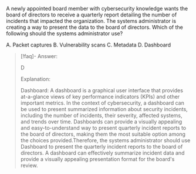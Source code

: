 
A newly appointed board member with cybersecurity knowledge wants the board of directors to receive a quarterly report detailing the number of incidents that impacted the organization. The systems administrator is creating a way to present the data to the board of directors. Which of the following should the systems administrator use? 

A. Packet captures
B. Vulnerability scans 
C. Metadata 
D. Dashboard

> [!faq]- Answer: 
> 
> D 
> 
> Explanation: 
> 
> Dashboard: A dashboard is a graphical user interface that provides at-a-glance views of key performance indicators (KPIs) and other important metrics. In the context of cybersecurity, a dashboard can be used to present summarized information about security incidents, including the number of incidents, their severity, affected systems, and trends over time. Dashboards can provide a visually appealing and easy-to-understand way to present quarterly incident reports to the board of directors, making them the most suitable option among the choices provided.Therefore, the systems administrator should use Dashboard to present the quarterly incident reports to the board of directors. A dashboard can effectively summarize incident data and provide a visually appealing presentation format for the board's review.

